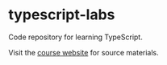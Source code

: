# typescript-labs

Code repository for learning TypeScript.

Visit the <a href="https://www.educative.io/courses/learn-typescript-complete-course">course website</a> for source materials.